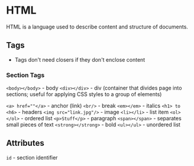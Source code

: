 # HTML

HTML is a language used to describe content and structure of documents.

## Tags

- Tags don't need closers if they don't enclose content

### Section Tags

`<body></body>` - body
`<div></div>` - div (container that divides page into sections; useful for applying CSS styles to a group of elements)

`<a> href=""</a>` - anchor (link)
`<br/>` - break
`<em></em>` - italics
`<h1> to <h6>` - headers
`<img src="link.jpg"/>` - image
`<li></li>` - list item
`<ol></ol>` - ordered list
`<p>Stuff</p>` - paragraph
`<span></span>` - separates small pieces of text
`<strong></strong>` - bold
`<ul></ul>` - unordered list

## Attributes

`id` - section identifier
